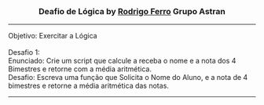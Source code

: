 <br />
<p align="center">
  <h3 align="center">Deafio de Lógica by <a href="https://github.com/RodrigoferroBR">Rodrigo Ferro</a> Grupo Astran</h3>

<hr>
Objetivo: Exercitar a Lógica
<br /><br />
Desafio 1:<br />
Enunciado: Crie um script que calcule a receba o nome e a nota dos 4 Bimestres e retorne com a média aritmética.
<br />
Desafio: Escreva uma função que Solicita o Nome do Aluno, e a nota de 4 bimestres e retorne a média aritmética das notas.
<hr>
